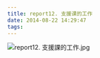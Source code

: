 ```yaml
---
title: report12. 支援课的工作
date: 2014-08-22 14:29:47
tags:
---
```

![report12. 支援課的工作.jpg](https://i.loli.net/2018/03/23/5ab5009c3576d.jpg)

